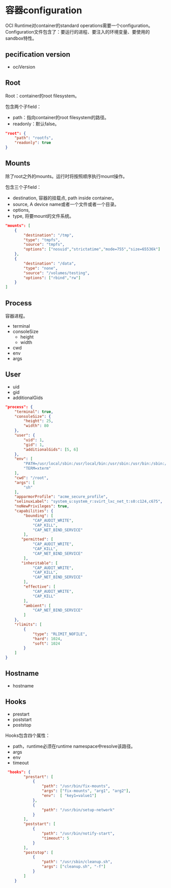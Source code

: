 # 容器configuration
OCI Runtime对container的standard operations需要一个configuration。
Configuration文件包含了：要运行的进程、要注入的环境变量、要使用的sandbox特性。

## pecification version
* ociVersion

## Root
Root：container的root filesystem。

包含两个子field：
* path：指向container的root filesystem的路径。
* readonly：默认false。
``` json
"root": {
    "path": "rootfs",
    "readonly": true
}
```

## Mounts
除了root之外的mounts。运行时将按照顺序执行mount操作。

包含三个子field：
* destination, 容器的挂载点, path inside container。
* source, A device name或者一个文件或者一个目录。
* options,
* type, 将要mount的文件系统。

```json
"mounts": [
    {
        "destination": "/tmp",
        "type": "tmpfs",
        "source": "tmpfs",
        "options": ["nosuid","strictatime","mode=755","size=65536k"]
    },
    {
        "destination": "/data",
        "type": "none",
        "source": "/volumes/testing",
        "options": ["rbind","rw"]
    }
]
```

## Process
容器进程。
* terminal
* consoleSize
    * height
    * width
* cwd
* env
* args

## User
* uid
* gid
* additionalGids

```json
"process": {
    "terminal": true,
    "consoleSize": {
        "height": 25,
        "width": 80
    },
    "user": {
        "uid": 1,
        "gid": 1,
        "additionalGids": [5, 6]
    },
    "env": [
        "PATH=/usr/local/sbin:/usr/local/bin:/usr/sbin:/usr/bin:/sbin:/bin",
        "TERM=xterm"
    ],
    "cwd": "/root",
    "args": [
        "sh"
    ],
    "apparmorProfile": "acme_secure_profile",
    "selinuxLabel": "system_u:system_r:svirt_lxc_net_t:s0:c124,c675",
    "noNewPrivileges": true,
    "capabilities": {
        "bounding": [
            "CAP_AUDIT_WRITE",
            "CAP_KILL",
            "CAP_NET_BIND_SERVICE"
        ],
       "permitted": [
            "CAP_AUDIT_WRITE",
            "CAP_KILL",
            "CAP_NET_BIND_SERVICE"
        ],
       "inheritable": [
            "CAP_AUDIT_WRITE",
            "CAP_KILL",
            "CAP_NET_BIND_SERVICE"
        ],
        "effective": [
            "CAP_AUDIT_WRITE",
            "CAP_KILL"
        ],
        "ambient": [
            "CAP_NET_BIND_SERVICE"
        ]
    },
    "rlimits": [
        {
            "type": "RLIMIT_NOFILE",
            "hard": 1024,
            "soft": 1024
        }
    ]
}
```

## Hostname
* hostname

## Hooks
* prestart
* poststart
* poststop

Hooks包含四个属性：
* path，runtime必须在runtime namespace中resolve该路径。
* args
* env
* timeout

```json
 "hooks": {
        "prestart": [
            {
                "path": "/usr/bin/fix-mounts",
                "args": ["fix-mounts", "arg1", "arg2"],
                "env":  [ "key1=value1"]
            },
            {
                "path": "/usr/bin/setup-network"
            }
        ],
        "poststart": [
            {
                "path": "/usr/bin/notify-start",
                "timeout": 5
            }
        ],
        "poststop": [
            {
                "path": "/usr/sbin/cleanup.sh",
                "args": ["cleanup.sh", "-f"]
            }
        ]
    }
```